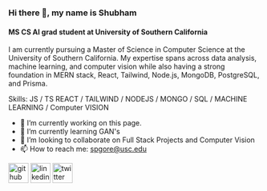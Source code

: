 ### Hi there 👋, my name is Shubham
#### MS CS AI grad student at University of Southern California
I am currently pursuing a Master of Science in Computer Science at the University of Southern California. My expertise spans across data analysis, machine learning, and computer vision while also having a strong foundation in MERN stack, React, Tailwind, Node.js, MongoDB, PostgreSQL, and Prisma.

Skills: JS /  TS  REACT / TAILWIND / NODEJS / MONGO / SQL / MACHINE LEARNING / Computer VISION

- 🔭 I’m currently working on this page. 
- 🌱 I’m currently learning GAN's 
- 👯 I’m looking to collaborate on Full Stack Projects and Computer Vision 
- 📫 How to reach me: spgore@usc.edu 


[<img src='https://cdn.jsdelivr.net/npm/simple-icons@3.0.1/icons/github.svg' alt='github' height='40'>](https://github.com/shubhamgore2468) [<img src='https://cdn.jsdelivr.net/npm/simple-icons@3.0.1/icons/linkedin.svg' alt='linkedin' height='40'>](https://www.linkedin.com/in/https://www.linkedin.com/in/shubham-gore-b36612118//) [<img src='https://cdn.jsdelivr.net/npm/simple-icons@3.0.1/icons/twitter.svg' alt='twitter' height='40'>](https://twitter.com/https://x.com/goreshubham1821)  


